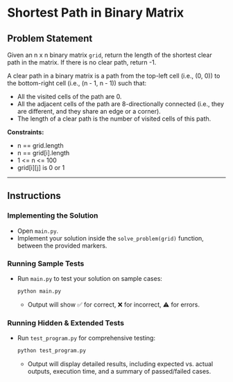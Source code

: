 # Shortest Path in Binary Matrix

## Problem Statement

Given an n x n binary matrix `grid`, return the length of the shortest clear path in the matrix. If there is no clear path, return -1.

A clear path in a binary matrix is a path from the top-left cell (i.e., (0, 0)) to the bottom-right cell (i.e., (n - 1, n - 1)) such that:
- All the visited cells of the path are 0.
- All the adjacent cells of the path are 8-directionally connected (i.e., they are different, and they share an edge or a corner).
- The length of a clear path is the number of visited cells of this path.

**Constraints:**
- n == grid.length
- n == grid[i].length
- 1 <= n <= 100
- grid[i][j] is 0 or 1

---


## Instructions

### Implementing the Solution

- Open `main.py`.
- Implement your solution inside the `solve_problem(grid)` function, between the provided markers.

### Running Sample Tests

- Run `main.py` to test your solution on sample cases:
  ```sh
  python main.py
  ```
  - Output will show ✅ for correct, ❌ for incorrect, ⚠️ for errors.

### Running Hidden & Extended Tests

- Run `test_program.py` for comprehensive testing:
  ```sh
  python test_program.py
  ```
  - Output will display detailed results, including expected vs. actual outputs, execution time, and a summary of passed/failed cases.